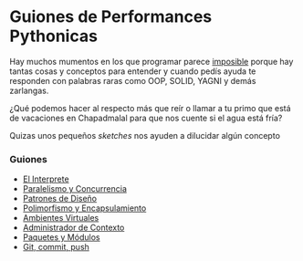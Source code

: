 # Guiones de Performances Pythonicas

Hay muchos mumentos en los que programar parece [imposible](https://www.youtube.com/watch?v=qZFdl3umE7A) porque hay tantas cosas y conceptos para entender y cuando pedís ayuda te responden con palabras raras como OOP, SOLID, YAGNI y demás zarlangas. 

¿Qué podemos hacer al respecto más que reír o llamar a tu primo que está de vacaciones en Chapadmalal para que nos cuente si el agua está fría?

Quizas unos pequeños *sketches* nos ayuden a dilucidar algún concepto

### Guiones

- [El Interprete](./el_interprete/readme.md)
- [Paralelismo y Concurrencia](./paralelismo_y_concurrencia/readme.md)
- [Patrones de Diseño](./patrones_de_diseño/readme.md)
- [Polimorfismo y Encapsulamiento](./polimorfismo_y_encapsulamiento/readme.md)
- [Ambientes Virtuales](./ambientes_virtuales/readme.md)
- [Administrador de Contexto](./administrador_de_contexto/readme.md)
- [Paquetes y Módulos](./paquetes_y_modulos/readme.md)
- [Git, commit, push](./git/readme.md)
